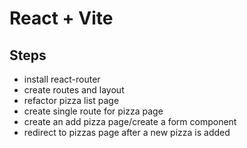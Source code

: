 # React + Vite

## Steps

- install react-router
- create routes and layout
- refactor pizza list page
- create single route for pizza page
- create an add pizza page/create a form component
- redirect to pizzas page after a new pizza is added
